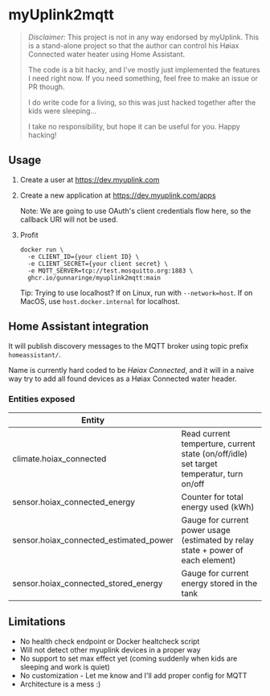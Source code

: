 # myUplink2mqtt

> *Disclaimer:*
> This project is not in any way endorsed by myUplink.
> This is a stand-alone project so that the author can control his Høiax Connected water heater using Home Assistant.
>
> The code is a bit hacky, and I've mostly just implemented the features I need right now.
> If you need something, feel free to make an issue or PR though.
>
> I do write code for a living, so this was just hacked together after the kids were sleeping...
>
> I take no responsibility, but hope it can be useful for you.
> Happy hacking!

## Usage

1. Create a user at https://dev.myuplink.com

2. Create a new application at https://dev.myuplink.com/apps

   Note: We are going to use OAuth's client credentials flow here, so the callback URI will not be used.

3. Profit

   ```shell
   docker run \
     -e CLIENT_ID={your client ID} \
     -e CLIENT_SECRET={your client secret} \
     -e MQTT_SERVER=tcp://test.mosquitto.org:1883 \
     ghcr.io/gunnaringe/myuplink2mqtt:main
   ```

   Tip: Trying to use localhost? If on Linux, run with `--network=host`. If on MacOS, use `host.docker.internal` for localhost.

## Home Assistant integration

It will publish discovery messages to the MQTT broker using topic prefix `homeassistant/`.

Name is currently hard coded to be _Høiax Connected_, and it will in a naive way try to add all found devices as a Høiax Connected water header.

### Entities exposed
| Entity                                 |                                                                                         |
|----------------------------------------|-----------------------------------------------------------------------------------------|
| climate.hoiax_connected                | Read current temperture, current state (on/off/idle) set target temperatur, turn on/off |
| sensor.hoiax_connected_energy          | Counter for total energy used (kWh)                                                     |
| sensor.hoiax_connected_estimated_power | Gauge for current power usage (estimated by relay state + power of each element)        |
| sensor.hoiax_connected_stored_energy   | Gauge for current energy stored in the tank                                             |

## Limitations
- No health check endpoint or Docker healtcheck script
- Will not detect other myuplink devices in a proper way
- No support to set max effect yet (coming suddenly when kids are sleeping and work is quiet)
- No customization - Let me know and I'll add proper config for MQTT
- Architecture is a mess :)
